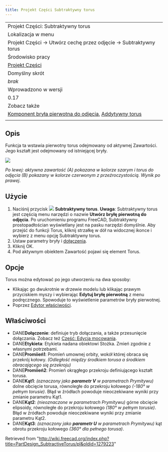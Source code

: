 ```yaml
---
title: Projekt Części Subtraktywny torus
---
```

|  |
| --- |
| Projekt Części: Subtraktywny torus |
| Lokalizacja w menu |
| Projekt Części → Utwórz cechę przez odjęcie → Subtraktywny torus |
| Środowisko pracy |
| [Projekt Części](/PartDesign_Workbench/pl "PartDesign Workbench/pl") |
| Domyślny skrót |
| *brak* |
| Wprowadzono w wersji |
| 0.17 |
| Zobacz także |
| [Komponent bryła pierwotna do odjęcia](/PartDesign_CompPrimitiveSubtractive/pl "PartDesign CompPrimitiveSubtractive/pl"), [Addytywny torus](/PartDesign_AdditiveTorus/pl "PartDesign AdditiveTorus/pl") |
|  |

## Opis

Funkcja ta wstawia pierwotny torus odejmowany od aktywnej Zawartości. Jego kształt jest odejmowany od istniejącej bryły.

![](/images/PartDesign_SubtractiveTorus_example.svg)

*Po lewej: aktywna zawartość (A) pokazana w kolorze szarym i torus do odjęcia (B) pokazany w kolorze czerwonym z przeźroczystością. Wynik po prawej*.

## Użycie

1. Naciśnij przycisk ![](/images/PartDesign_SubtractiveTorus.svg) **Subtraktywny torus**. **Uwaga**: Subtraktywny torus jest częścią menu narzędzi o nazwie **Utwórz bryłę pierwotną do odjęcia**. Po uruchomieniu programu FreeCAD, Subtraktywny prostopadłościan wyświetlany jest na pasku narzędzi domyślnie. Aby przejść do funkcji Torus, kliknij strzałkę w dół na widocznej ikonce i wybierz z menu opcję Subtraktywny torus.
2. Ustaw parametry bryły i [dołączenia](/Part_EditAttachment/pl "Part EditAttachment/pl").
3. Kliknij OK.
4. Pod aktywnym obiektem Zawartość pojawi się element Torus.

## Opcje

Torus można edytować po jego utworzeniu na dwa sposoby:

* Klikając go dwukrotnie w drzewie modelu lub klikając prawym przyciskiem myszy i wybierając **Edytuj bryłę pierwotną** z menu podręcznego. Spowoduje to wyświetlenie parametrów bryły pierwotnej.
* Poprzez [Edytor właściwości](/Property_editor/pl "Property editor/pl").

## Właściwości

* DANE**Dołączenie**: definiuje tryb dołączania, a także przesunięcie dołączania. Zobacz też [Część: Edycja mocowania](/Part_EditAttachment/pl "Part EditAttachment/pl").
* DANE**Etykieta**: Etykieta nadana obiektowi Stożka. Zmień zgodnie z własnymi potrzebami.
* DANE**Promiień1**: Promień umownej orbity, wokół której obraca się przekrój kołowy. *(Odległość między środkiem torusa a środkiem obracającego się przekroju)*
* DANE**Promiień2**: Promień okrągłego przekroju definiującego kształt torusa.
* DANE**Kąt1**: *(oznaczony jako **parametr V** w parametrach Prymitywu)* dolne obcięcie torusa, równoległe do przekroju kołowego *(-180° w pełnym torusie)*. Błąd w źródłach powoduje nieoczekiwane wyniki przy zmianie parametru Kąt1.
* DANE**Kąt2**: *(nieoznaczone w parametrach Prymitywu)* górne obcięcie elipsoidy, równoległe do przekroju kołowego *(180° w pełnym torusie)*. Błąd w źródłach powoduje nieoczekiwane wyniki przy zmianie parametru Kąt2.
* DANE**Kąt3**: *(oznaczony jako **parametr U** w parametrach Prymitywu)* kąt obrotu przekroju kołowego *(360° dla pełnego torusa)*.

Retrieved from "<http://wiki.freecad.org/index.php?title=PartDesign_SubtractiveTorus/pl&oldid=1279223>"